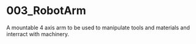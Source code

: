 # 003_RobotArm
A mountable 4 axis arm to be used to manipulate tools and materials and interract with machinery.
